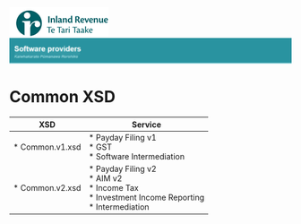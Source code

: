 ![IRD logo](../Images/IRlogo.gif)
![Software Dev](../Images/SoftwareDev.png)

# Common XSD

| XSD | Service | 
| --- | --- |
| * Common.v1.xsd | * Payday Filing v1 <br/> * GST <br/> * Software Intermediation| 
| * Common.v2.xsd | * Payday Filing v2 <br/> * AIM v2 <br/> * Income Tax <br/> * Investment Income Reporting <br/> * Intermediation |
